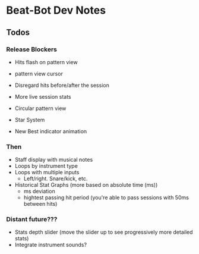 # Beat-Bot Dev Notes

## Todos

### Release Blockers

- Hits flash on pattern view
- pattern view cursor
- Disregard hits before/after the session
- More live session stats
- Circular pattern view

- Star System
- New Best indicator animation

### Then

- Staff display with musical notes
- Loops by instrument type
- Loops with multiple inputs
  - Left/right. Snare/kick, etc.
- Historical Stat Graphs (more based on absolute time (ms))
  - ms deviation
  - hightest passing hit period (you're able to pass sessions with 50ms between hits)

### Distant future???

- Stats depth slider (move the slider up to see progressively more detailed stats)
- Integrate instrument sounds?